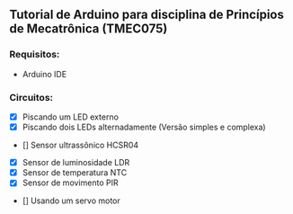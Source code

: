 ## Tutorial de Arduino para disciplina de Princípios de Mecatrônica (TMEC075)

### Requisitos:
*   Arduino IDE

### Circuitos:
- [x] Piscando um LED externo
- [x] Piscando dois LEDs alternadamente (Versão simples e complexa)
- [] Sensor ultrassônico HCSR04
- [x] Sensor de luminosidade LDR
- [x] Sensor de temperatura NTC
- [x] Sensor de movimento PIR
- [] Usando um servo motor